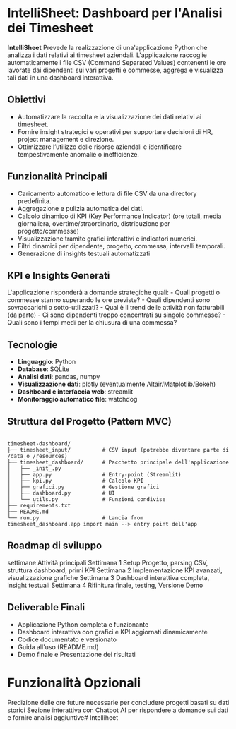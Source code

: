 # IntelliSheet: Dashboard per l'Analisi dei Timesheet

**IntelliSheet**
Prevede la realizzazione di una'applicazione Python che analizza i dati relativi ai timesheet aziendali.
L'applicazione raccoglie automaticamente i file CSV (Command Separated Values) contenenti le ore lavorate dai dipendenti sui vari progetti e commesse, aggrega e visualizza tali dati in una dashboard interattiva.

## Obiettivi

- Automatizzare la raccolta e la visualizzazione dei dati relativi ai timesheet.
- Fornire insight strategici e operativi per supportare decisioni di HR, project management e direzione.
- Ottimizzare l’utilizzo delle risorse aziendali e identificare tempestivamente anomalie o inefficienze.

## Funzionalità Principali
- Caricamento automatico e lettura di file CSV da una directory predefinita.
- Aggregazione e pulizia automatica dei dati.
- Calcolo dinamico di KPI (Key Performance Indicator) (ore totali, media giornaliera, overtime/straordinario, distribuzione per progetto/commesse)
- Visualizzazione tramite grafici interattivi e indicatori numerici.
- Filtri dinamici per dipendente, progetto, commessa, intervalli temporali.
- Generazione di insights testuali automatizzati

## KPI e Insights Generati

L'applicazione risponderà a domande strategiche quali:
    - Quali progetti o commesse stanno superando le ore previste?
    - Quali dipendenti sono sovraccarichi o sotto-utilizzati?
    - Qual è il trend delle attività non fatturabili (da parte)
    - Ci sono dipendenti troppo concentrati su singole commesse?
    - Quali sono i tempi medi per la chiusura di una commessa?

## Tecnologie

- **Linguaggio**: Python
- **Database**: SQLite
- **Analisi dati**: pandas, numpy
- **Visualizzazione dati**: plotly (eventualmente Altair/Matplotlib/Bokeh)
- **Dashboard e interfaccia web**: streamlit
- **Monitoraggio automatico file**: watchdog

## Struttura del Progetto (Pattern MVC)

```

timesheet-dashboard/
├── timesheet_input/          # CSV input (potrebbe diventare parte di /data o /resources)
├── timesheet_dashboard/      # Pacchetto principale dell'applicazione
│   ├── _init_.py
│   ├── app.py                # Entry-point (Streamlit)
│   ├── kpi.py                # Calcolo KPI
│   ├── grafici.py            # Gestione grafici
│   ├── dashboard.py          # UI
│   └── utils.py              # Funzioni condivise
├── requirements.txt
├── README.md
└── run.py                    # Lancia from timesheet_dashboard.app import main --> entry point dell'app
```
## Roadmap di sviluppo
settimane           Attività principali
Settimana 1         Setup Progetto, parsing CSV, struttura dashboard, primi KPI
Settimana 2         Implementazione KPI avanzati, visualizzazione grafiche
Settimana 3         Dashboard interattiva completa, insight testuali
Settimana 4         Rifinitura finale, testing, Versione Demo

## Deliverable Finali

- Applicazione Python completa e funzionante
- Dashboard interattiva con grafici e KPI aggiornati dinamicamente
- Codice documentato e versionato
- Guida all'uso (README.md)
- Demo finale e Presentazione dei risultati

# Funzionalità Opzionali

Predizione delle ore future necessarie per concludere progetti basati su dati storici
Sezione interattiva con Chatbot AI per rispondere a domande sui dati e fornire analisi aggiuntive#   I n t e l l i h e e t  
 